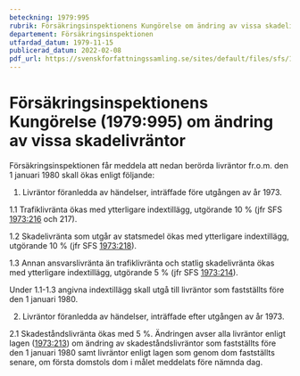 ```yaml
---
beteckning: 1979:995
rubrik: Försäkringsinspektionens Kungörelse om ändring av vissa skadelivräntor
departement: Försäkringsinspektionen
utfardad_datum: 1979-11-15
publicerad_datum: 2022-02-08
pdf_url: https://svenskforfattningssamling.se/sites/default/files/sfs/1979-11/SFS1979-995.pdf
---
```


# Försäkringsinspektionens Kungörelse (1979:995) om ändring av vissa skadelivräntor

Försäkringsinspektionen får meddela att nedan berörda livräntor fr.o.m. den 1 januari 1980 skall ökas enligt följande:

1. Livräntor föranledda av händelser, inträffade före utgången av år 1973.

1.1 Trafiklivränta ökas med ytterligare indextillägg, utgörande 10 % (jfr SFS [1973:216](https://selex.se/eli/sfs/1973/216) och 217).

1.2 Skadelivränta som utgår av statsmedel ökas med ytterligare indextillägg, utgörande 10 % (jfr SFS [1973:218](https://selex.se/eli/sfs/1973/218)).

1.3 Annan ansvarslivränta än trafiklivränta och statlig skadelivränta ökas med ytterligare indextillägg, utgörande 5 % (jfr SFS [1973:214](https://selex.se/eli/sfs/1973/214)).

Under 1.1-1.3 angivna indextillägg skall utgå till livräntor som fastställts före den 1 januari 1980.

2. Livräntor föranledda av händelser, inträffade efter utgången av år 1973.

2.1 Skadeståndslivränta ökas med 5 %. Ändringen avser alla livräntor enligt lagen ([1973:213](https://selex.se/eli/sfs/1973/213)) om ändring av skadeståndslivräntor som fastställts före den 1 januari 1980 samt livräntor enligt lagen som genom dom fastställts senare, om första domstols dom i målet meddelats före nämnda dag.